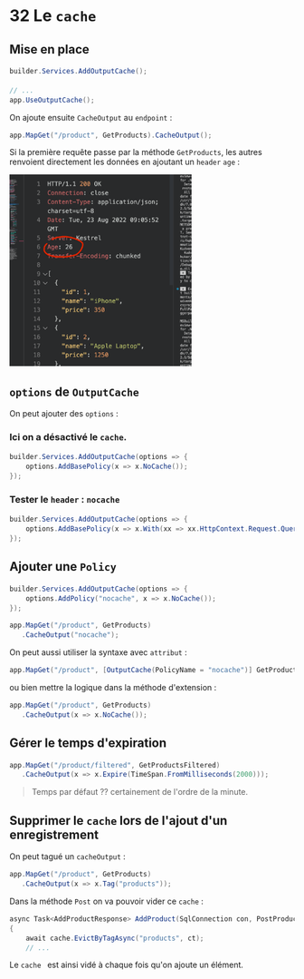 # 32 Le `cache`

## Mise en place

```cs
builder.Services.AddOutputCache();

// ...
app.UseOutputCache();
```

On ajoute ensuite `CacheOutput` au `endpoint` :

```cs
app.MapGet("/product", GetProducts).CacheOutput();
```

Si la première requête passe par la méthode `GetProducts`, les autres renvoient directement les données en ajoutant un `header` `age` :

<img src="assets/cached-request-age-header-ttg.png" alt="cached-request-age-header-ttg" style="zoom: 33%;" />



## `options` de `OutputCache`

On peut ajouter des `options` :

### Ici on a désactivé le `cache`.

```cs
builder.Services.AddOutputCache(options => {
    options.AddBasePolicy(x => x.NoCache());
});
```





### Tester le `header` : `nocache`

```cs
builder.Services.AddOutputCache(options => {
    options.AddBasePolicy(x => x.With(xx => xx.HttpContext.Request.Query["nochache"] == "true").NoCache());
});
```



## Ajouter une `Policy`

```cs
builder.Services.AddOutputCache(options => {
    options.AddPolicy("nocache", x => x.NoCache());
});
```

```cs
app.MapGet("/product", GetProducts)
   .CacheOutput("nocache");
```

On peut aussi utiliser la syntaxe avec `attribut` :

```cs
app.MapGet("/product", [OutputCache(PolicyName = "nocache")] GetProducts);
```

ou bien mettre la logique dans la méthode d'extension :

```cs
app.MapGet("/product", GetProducts)
   .CacheOutput(x => x.NoCache());
```



## Gérer le temps d'expiration

```cs
app.MapGet("/product/filtered", GetProductsFiltered)
   .CacheOutput(x => x.Expire(TimeSpan.FromMilliseconds(2000)));
```

> Temps par défaut ?? certainement de l'ordre de la minute.



## Supprimer le `cache` lors de l'ajout d'un enregistrement

On peut tagué un `cacheOutput` :

```cs
app.MapGet("/product", GetProducts)
   .CacheOutput(x => x.Tag("products"));
```

Dans la méthode `Post` on va pouvoir vider ce `cache` :

```cs
async Task<AddProductResponse> AddProduct(SqlConnection con, PostProductDto product, IOutputCacheStore cache, CancellationToken ct)
{
    await cache.EvictByTagAsync("products", ct);
    // ...
```

Le `cache ` est ainsi vidé à chaque fois qu'on ajoute un élément.